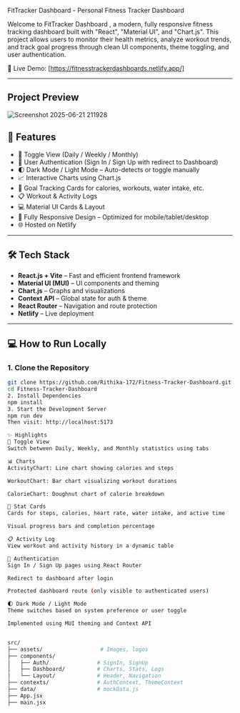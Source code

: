 FitTracker Dashboard  - Personal Fitness Tracker Dashboard

Welcome to FitTracker Dashboard , a modern, fully responsive fitness tracking dashboard built with "React", "Material UI", and "Chart.js". This project allows users to monitor their health metrics, analyze workout trends, and track goal progress through clean UI components, theme toggling, and user authentication.

🔗 Live Demo: [https://fitnesstrackerdashboards.netlify.app/]

---

## Project Preview


![Screenshot 2025-06-21 211928](https://github.com/user-attachments/assets/a03c60a1-c380-41a4-8b4a-fdca64149689)

## 🚀 Features

- 🔁 Toggle View (Daily / Weekly / Monthly)
- 👤 User Authentication (Sign In / Sign Up with redirect to Dashboard)
- 🌓 Dark Mode / Light Mode – Auto-detects or toggle manually
- 📈 Interactive Charts using Chart.js
- 🎯 Goal Tracking Cards for calories, workouts, water intake, etc.
- 📋 Workout & Activity Logs
- 💻 Material UI Cards & Layout
- 📱 Fully Responsive Design – Optimized for mobile/tablet/desktop
- 🌐 Hosted on Netlify

---

## 🛠️ Tech Stack

- **React.js + Vite** – Fast and efficient frontend framework
- **Material UI (MUI)** – UI components and theming
- **Chart.js** – Graphs and visualizations
- **Context API** – Global state for auth & theme
- **React Router** – Navigation and route protection
- **Netlify** – Live deployment

---

## 💻 How to Run Locally

### 1. Clone the Repository
```bash
git clone https://github.com/Rithika-172/Fitness-Tracker-Dashboard.git
cd Fitness-Tracker-Dashboard
2. Install Dependencies
npm install
3. Start the Development Server
npm run dev
Then visit: http://localhost:5173

✨ Highlights
🔁 Toggle View
Switch between Daily, Weekly, and Monthly statistics using tabs

📊 Charts
ActivityChart: Line chart showing calories and steps

WorkoutChart: Bar chart visualizing workout durations

CalorieChart: Doughnut chart of calorie breakdown

🧾 Stat Cards
Cards for steps, calories, heart rate, water intake, and active time

Visual progress bars and completion percentage

📋 Activity Log
View workout and activity history in a dynamic table

👤 Authentication
Sign In / Sign Up pages using React Router

Redirect to dashboard after login

Protected dashboard route (only visible to authenticated users)

🌓 Dark Mode / Light Mode
Theme switches based on system preference or user toggle

Implemented using MUI theming and Context API


src/
├── assets/                  # Images, logos
├── components/
│   ├── Auth/               # SignIn, SignUp
│   ├── Dashboard/          # Charts, Stats, Logs
│   └── Layout/             # Header, Navigation
├── contexts/               # AuthContext, ThemeContext
├── data/                   # mockData.js
├── App.jsx
├── main.jsx



